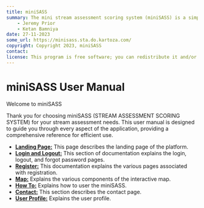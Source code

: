 ```yaml
---
title: miniSASS
summary: The mini stream assessment scoring system (miniSASS) is a simple and accessible citizen science tool for monitoring the water quality and health of stream and river systems. You collect a sample of aquatic macroinvertebrates (small, but large enough to see animals with no internal skeletons) from a site in a stream or river. The community of these aquatic macroinvertebrates present then tells you about the water quality and health of the stream or river based on the concept that different groups of aquatic macroinvertebrates have different tolerances and sensitivities to disturbance and pollution.
    - Jeremy Prior
    - Ketan Bamniya
date: 27-11-2023
some_url: https://minisass.sta.do.kartoza.com/
copyright: Copyright 2023, miniSASS
contact:
license: This program is free software; you can redistribute it and/or modify it under the terms of the GNU Affero General Public License as published by the Free Software Foundation; either version 3 of the License, or (at your option) any later version.
---
```


# miniSASS User Manual

Welcome to miniSASS

Thank you for choosing miniSASS (STREAM ASSESSMENT SCORING SYSTEM) for your stream assessment needs. This user manual is designed to guide you through every aspect of the application, providing a comprehensive reference for efficient use.

* **[Landing Page:](./landing-page.md)** This page describes the landing page of the platform.
* **[Login and Logout:](./login-logout/index.md)** This section of documentation explains the login, logout, and forgot password pages.
* **[Register:](./register/index.md)** This documentation explains the various pages associated with registration.
* **[Map:](./map/map.md)** Explains the various components of the interactive map.
* **[How To:](./how-to/index.md)** Explains how to user the miniSASS.
* **[Contact:](./contact-us.md)** This section describes the contact page.
* **[User Profile:](./user-profile/index.md)** Explains the user profile.
